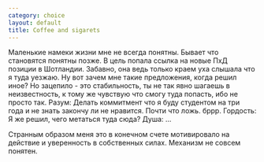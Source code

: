 ```yaml
--- 
category: choice
layout: default
title: Coffee and sigarets
---
```

Маленькие намеки жизни мне не всегда понятны. Бывает что становятся понятны позже. В цель попала ссылка на новые ПхД позиции в Шотландии. Забавно, она ведь только краем уха слышала что я туда уезжаю. Ну вот зачем мне такие предложения, когда решил иное? Но зацепило - это стабильность, ты не так явно шагаешь в неизвестность, к тому же чувствую что смогу туда попасть, ибо не просто так. Разум: Делать коммитмент что я буду студентом на три года и не знать закончу ли не нравится. Почти что ложь. бррр. Гордость: Я же решил, чего метаться туда сюда? Душа: ...

Странным образом меня это в конечном счете мотивировало на действие и уверенность в собственных силах. Механизм не совсем понятен.
